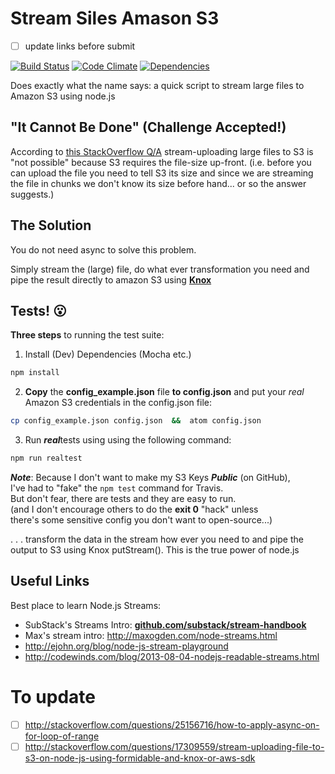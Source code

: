 Stream Siles Amason S3
========================

- [ ] update links before submit <br />

[![Build Status](https://travis-ci.org/nelsonic/time.png?branch=master)](https://travis-ci.org/nelsonic/time) [![Code Climate](https://codeclimate.com/github/nelsonic/time.png)](https://codeclimate.com/github/nelsonic/time) [![Dependencies](https://david-dm.org/nelsonic/time.png?theme=shields.io)](https://david-dm.org/nelsonic/time)


Does exactly what the name says: a quick script to stream large files to Amazon S3 using node.js


## "It Cannot Be Done" (Challenge Accepted!)

According to
[this StackOverflow Q/A](http://stackoverflow.com/a/17326079/1148249)
stream-uploading large files to S3
is "not possible" because S3 requires the file-size up-front.
(i.e. before you can upload the file you need to tell S3 its size
  and since we are streaming the file in chunks we don't know
  its size before hand... or so the answer suggests.)

## The Solution

You do not need async to solve this problem.

Simply stream the (large) file, do what ever transformation you need and pipe the result directly to amazon S3 using [**Knox**](https://github.com/LearnBoost/knox)


## Tests! :open_mouth:

**Three steps** to running the test suite:

1. Install (Dev) Dependencies (Mocha etc.) <br/>
```sh
npm install
```

2. **Copy** the **config_example.json** file **to config.json**
and put your *real* Amazon S3 credentials in the config.json file:
```sh
cp config_example.json config.json  &&  atom config.json
```

3. Run ***real***tests using using the following command:
```sh
npm run realtest
```


***Note***: Because I don't want to make my S3 Keys ***Public***
(on GitHub), <br />
I've had to "fake" the `npm test` command for Travis.<br/>
But don't fear, there are tests and they are easy to run. <br/>
(and I don't encourage others to do the **exit 0** "hack" unless <br />
there's some sensitive config you don't want to open-source...)


. . .
transform the data in the stream how ever you need to and pipe the output to S3 using Knox putStream(). This is the true power of node.js

## Useful Links

Best place to learn Node.js Streams:
- SubStack's Streams Intro: [**github.com/substack/stream-handbook**](http://github.com/substack/stream-handbook)
- Max's stream intro: http://maxogden.com/node-streams.html
- http://ejohn.org/blog/node-js-stream-playground
- http://codewinds.com/blog/2013-08-04-nodejs-readable-streams.html


# To update
- [ ] http://stackoverflow.com/questions/25156716/how-to-apply-async-on-for-loop-of-range
- [ ] http://stackoverflow.com/questions/17309559/stream-uploading-file-to-s3-on-node-js-using-formidable-and-knox-or-aws-sdk

